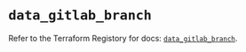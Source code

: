 # `data_gitlab_branch`

Refer to the Terraform Registory for docs: [`data_gitlab_branch`](https://registry.terraform.io/providers/gitlabhq/gitlab/16.7.0/docs/data-sources/branch).
